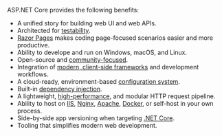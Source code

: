 ASP.NET Core provides the following benefits:

* A unified story for building web UI and web APIs.
* Architected for [testability](xref:test/index).
* [Razor Pages](xref:razor-pages/index) makes coding page-focused scenarios easier and more productive.
* Ability to develope and run on Windows, macOS, and Linux.
* Open-source and [community-focused](https://live.asp.net/).
* Integration of [modern, client-side frameworks](xref:client-side/index) and development workflows.
* A cloud-ready, environment-based [configuration system](xref:fundamentals/configuration/index).
* Built-in [dependency injection](xref:fundamentals/dependency-injection).
* A lightweight, [high-performance](https://github.com/aspnet/benchmarks), and modular HTTP request pipeline.
* Ability to host on [IIS](xref:host-and-deploy/iis/index), [Nginx](xref:host-and-deploy/linux-nginx), [Apache](xref:host-and-deploy/linux-apache), [Docker](xref:host-and-deploy/docker/index), or self-host in your own process.
* Side-by-side app versioning when targeting [.NET Core](/dotnet/articles/standard/choosing-core-framework-server).
* Tooling that simplifies modern web development.